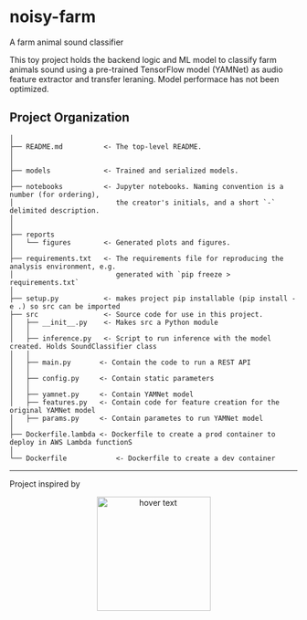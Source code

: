 noisy-farm
==============================

A farm animal sound classifier

This toy project holds the backend logic and ML model to classify farm animals sound using a pre-trained TensorFlow model (YAMNet) as audio feature extractor and transfer leraning. Model performace has not been optimized. 



Project Organization
------------

    │ 
    ├── README.md          <- The top-level README.
    │
    │
    ├── models             <- Trained and serialized models.
    │
    ├── notebooks          <- Jupyter notebooks. Naming convention is a number (for ordering),
    │                         the creator's initials, and a short `-` delimited description.
    │
    │
    ├── reports            
    │   └── figures        <- Generated plots and figures.
    │
    ├── requirements.txt   <- The requirements file for reproducing the analysis environment, e.g.
    │                         generated with `pip freeze > requirements.txt`
    │
    ├── setup.py           <- makes project pip installable (pip install -e .) so src can be imported
    ├── src                <- Source code for use in this project.
    │   ├── __init__.py    <- Makes src a Python module
    │   │
    │   ├── inference.py   <- Script to run inference with the model created. Holds SoundClassifier class
    │   │
    │   ├── main.py       <- Contain the code to run a REST API 
    │   │
    │   ├── config.py     <- Contain static parameters
    │   │
    │   ├── yamnet.py     <- Contain YAMNet model
    │   ├── features.py   <- Contain code for feature creation for the original YAMNet model
    │   ├── params.py     <- Contain parametes to run YAMNet model
    │
    ├── Dockerfile.lambda <- Dockerfile to create a prod container to deploy in AWS Lambda functionS
    │
    └── Dockerfile            <- Dockerfile to create a dev container


--------
Project inspired by

<p align="center">
  <img src="https://pictures.abebooks.com/isbn/9781852920494-uk.jpg"  width="199" height="200" title="hover text">
</p>